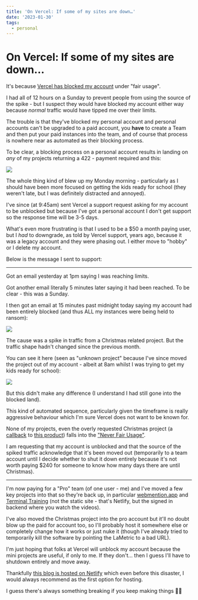 ```yaml
---
title: 'On Vercel: If some of my sites are down…'
date: '2023-01-30'
tags:
  - personal
---
```


# On Vercel: If some of my sites are down…

It's because [Vercel has blocked my account](https://vercel.com) under "fair usage".

I had all of 12 hours on a Sunday to prevent people from using the source of the spike - but I suspect they would have blocked my account either way because _normal_ traffic would have tipped me over their limits.

<!-- more -->

The trouble is that they've blocked my personal account and personal accounts can't be upgraded to a paid account, you **have** to create a Team and then put your paid instances into the team, and of course that process is nowhere near as automated as their blocking process.

To be clear, a blocking process on a personal account results in landing on _any_ of my projects returning a 422 - payment required and this:

![](/images/vercel-blocked.png)

The whole thing kind of blew up my Monday morning - particularly as I should have been more focused on getting the kids ready for school (they weren't late, but I was definitely distracted and annoyed).

I've since (at 9:45am) sent Vercel a support request asking for my account to be unblocked but because I've got a personal account I don't get support so the response time will be 3-5 days.

What's even more frustrating is that I used to be a $50 a month paying user, but I *had* to downgrade, as told by Vercel support, years ago, because it was a legacy account and they were phasing out. I either move to "hobby" or I delete my account.

Below is the message I sent to support:

---

Got an email yesterday at 1pm saying I was reaching limits.

Got another email literally 5 minutes later saying it had been reached. To be clear - this was a Sunday.

I then got an email at 15 minutes past midnight today saying my account had been entirely blocked (and thus ALL my instances were being held to ransom):

![](/images/vercel-emails.png)

The cause was a spike in traffic from a Christmas related project. But the traffic shape hadn't changed since the previous month.

You can see it here (seen as "unknown project" because I've since moved the project out of my account - albeit at 8am whilst I was trying to get my kids ready for school):

![](/images/vercel-traffic.png)

But this didn't make any difference (I understand I had still gone into the blocked land).

This kind of automated sequence, particularly given the timeframe is really aggressive behaviour which I'm sure Vercel does not want to be known for.

None of my projects, even the overly requested Christmas project (a [callback](https://days-to-xmas.isthe.link/) to [this product](https://apps.lametric.com/apps/days_to_christmas/2032?apps_for=time&product=market&market=en-US)) falls into the ["Never Fair Usage"](https://vercel.com/docs/concepts/limits/fair-use-policy#never-fair-use).

I am requesting that my account is unblocked and that the source of the spiked traffic acknowledge that it's been moved out (temporarily to a team account until I decide whether to shut it down entirely because it's not worth paying $240 for someone to know how many days there are until Christmas).

---

I'm now paying for a "Pro" team (of one user - me) and I've moved a few key projects into that so they're back up, in particular [webmention.app](https://webmention.app/) and [Terminal Training](https://terminal.training/) (not the static site - that's Netlify, but the signed in backend where you watch the videos).

I've also moved the Christmas project into the pro account but it'll no doubt blow up the paid for account too, so I'll probably host it somewhere else or completely change how it works or just nuke it (though I've already tried to temporarily kill the software by pointing the LaMetric to a bad URL).

I'm just hoping that folks at Vercel will unblock my account because the mini projects are useful, if only to me. If they don't… then I guess I'll have to shutdown entirely and move away.

Thankfully [this blog is hosted on Netlify](https://www.netlify.com/) which even before this disaster, I would always recommend as the first option for hosting.

I guess there's always something breaking if you keep making things 🤷‍♀
